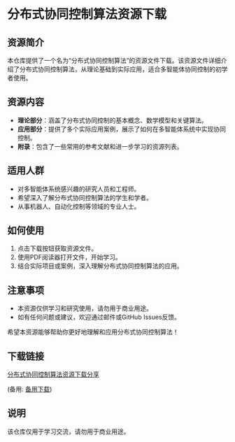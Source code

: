 # 分布式协同控制算法资源下载

## 资源简介

本仓库提供了一个名为“分布式协同控制算法”的资源文件下载。该资源文件详细介绍了分布式协同控制算法，从理论基础到实际应用，适合多智能体协同控制的初学者使用。

## 资源内容

- **理论部分**：涵盖了分布式协同控制的基本概念、数学模型和关键算法。
- **应用部分**：提供了多个实际应用案例，展示了如何在多智能体系统中实现协同控制。
- **附录**：包含了一些常用的参考文献和进一步学习的资源列表。

## 适用人群

- 对多智能体系统感兴趣的研究人员和工程师。
- 希望深入了解分布式协同控制算法的学生和学者。
- 从事机器人、自动化控制等领域的专业人士。

## 如何使用

1. 点击下载按钮获取资源文件。
2. 使用PDF阅读器打开文件，开始学习。
3. 结合实际项目或案例，深入理解分布式协同控制算法的应用。

## 注意事项

- 本资源仅供学习和研究使用，请勿用于商业用途。
- 如有任何问题或建议，欢迎通过邮件或GitHub Issues反馈。

希望本资源能够帮助你更好地理解和应用分布式协同控制算法！

## 下载链接
[分布式协同控制算法资源下载分享](https://pan.quark.cn/s/b4ee0bad9b85) 

(备用: [备用下载](https://pan.baidu.com/s/1Du7xjIiR6xsHzIKk6286aQ?pwd=1234))

## 说明

该仓库仅用于学习交流，请勿用于商业用途。

